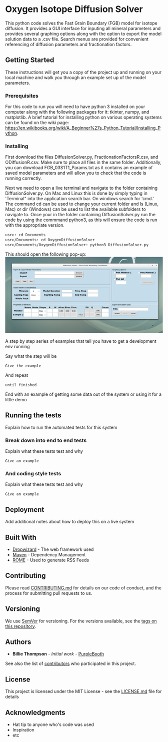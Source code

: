 # Oxygen Isotope Diffusion Solver

This python code solves the Fast Grain Boundary (FGB) model for isotope diffusion. It provides a GUI interface for inputing all mineral parameters and provides several graphing options along with the option to export the model solution data to a .csv file. Search menus are provided for convenient referencing of diffusion parameters and fractionation factors.

## Getting Started

These instructions will get you a copy of the project up and running on your local machine and walk you through an example set up of the model parameters.  

### Prerequisites

For this code to run you will need to have python 3 installed on your computer along with the following packages for it: tkinter, numpy, and matplotlib. A brief tutorial for installing python on various operating systems can be found on the wiki page: https://en.wikibooks.org/wiki/A_Beginner%27s_Python_Tutorial/Installing_Python.

### Installing

First download the files DiffusionSolver.py, FractionationFactorsR.csv, and ODiffusionR.csv. Make sure to place all files in the same folder. Additionally, you can download FGB_03S1T1_Params.txt as it contains an example of saved model parameters and will allow you to check that the code is running correctly.

Next we need to open a live terminal and navigate to the folder containing DiffusionSolver.py. On Mac and Linux this is done by simply typing in 'Terminal" into the application search bar. On windows search for 'cmd.' The command cd can be used to change your current folder and ls (Linux, Mac) or dir (Windows) can be used to list the available subfolders to navigate to. Once your in the folder containing DiffusionSolver.py run the code by using the commmand python3, as this will ensure the code is run with the appropriate version.

```
usr>: cd Documents
usr>/Documents: cd OxygenDiffusionSolver
usr>/Documents/OxygenDiffusionSolver: python3 DiffusionSolver.py
```
This should open the following pop-up:
![alt text](screenshots/screenshot01.png "Description goes here")






A step by step series of examples that tell you have to get a development env running

Say what the step will be

```
Give the example
```

And repeat

```
until finished
```

End with an example of getting some data out of the system or using it for a little demo

## Running the tests

Explain how to run the automated tests for this system

### Break down into end to end tests

Explain what these tests test and why

```
Give an example
```

### And coding style tests

Explain what these tests test and why

```
Give an example
```

## Deployment

Add additional notes about how to deploy this on a live system

## Built With

* [Dropwizard](http://www.dropwizard.io/1.0.2/docs/) - The web framework used
* [Maven](https://maven.apache.org/) - Dependency Management
* [ROME](https://rometools.github.io/rome/) - Used to generate RSS Feeds

## Contributing

Please read [CONTRIBUTING.md](https://gist.github.com/PurpleBooth/b24679402957c63ec426) for details on our code of conduct, and the process for submitting pull requests to us.

## Versioning

We use [SemVer](http://semver.org/) for versioning. For the versions available, see the [tags on this repository](https://github.com/your/project/tags). 

## Authors

* **Billie Thompson** - *Initial work* - [PurpleBooth](https://github.com/PurpleBooth)

See also the list of [contributors](https://github.com/your/project/contributors) who participated in this project.

## License

This project is licensed under the MIT License - see the [LICENSE.md](LICENSE.md) file for details

## Acknowledgments

* Hat tip to anyone who's code was used
* Inspiration
* etc
